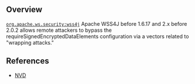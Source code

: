 ## Overview
[`org.apache.ws.security:wss4j`](http://search.maven.org/#search%7Cga%7C1%7Ca%3A%22wss4j%22)
Apache WSS4J before 1.6.17 and 2.x before 2.0.2 allows remote attackers to bypass the requireSignedEncryptedDataElements configuration via a vectors related to "wrapping attacks."

## References
- [NVD](https://web.nvd.nist.gov/view/vuln/detail?vulnId=CVE-2015-0227)